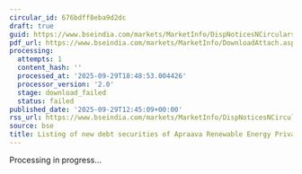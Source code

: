 ```yaml
---
circular_id: 676bdff8eba9d2dc
draft: true
guid: https://www.bseindia.com/markets/MarketInfo/DispNoticesNCirculars.aspx?Noticeid={6397230A-D04B-4B74-AB18-F17091674474}&noticeno=20250929-50&dt=09/29/2025&icount=50&totcount=87&flag=0
pdf_url: https://www.bseindia.com/markets/MarketInfo/DownloadAttach.aspx?id=20250929-50&attachedId=
processing:
  attempts: 1
  content_hash: ''
  processed_at: '2025-09-29T18:48:53.004426'
  processor_version: '2.0'
  stage: download_failed
  status: failed
published_date: '2025-09-29T12:45:09+00:00'
rss_url: https://www.bseindia.com/markets/MarketInfo/DispNoticesNCirculars.aspx?Noticeid={6397230A-D04B-4B74-AB18-F17091674474}&noticeno=20250929-50&dt=09/29/2025&icount=50&totcount=87&flag=0
source: bse
title: Listing of new debt securities of Apraava Renewable Energy Private Limited
---
```


Processing in progress...